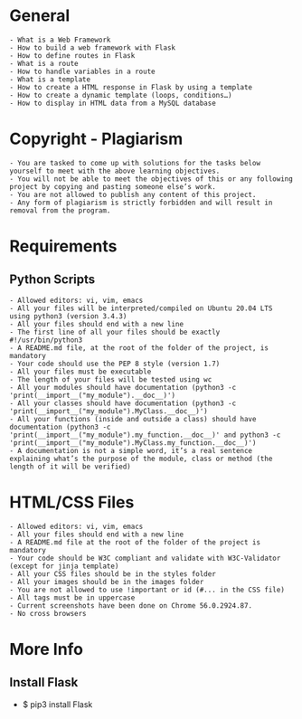 # General

    - What is a Web Framework
    - How to build a web framework with Flask
    - How to define routes in Flask
    - What is a route
    - How to handle variables in a route
    - What is a template
    - How to create a HTML response in Flask by using a template
    - How to create a dynamic template (loops, conditions…)
    - How to display in HTML data from a MySQL database

# Copyright - Plagiarism

    - You are tasked to come up with solutions for the tasks below yourself to meet with the above learning objectives.
    - You will not be able to meet the objectives of this or any following project by copying and pasting someone else’s work.
    - You are not allowed to publish any content of this project.
    - Any form of plagiarism is strictly forbidden and will result in removal from the program.

# Requirements
## Python Scripts

    - Allowed editors: vi, vim, emacs
    - All your files will be interpreted/compiled on Ubuntu 20.04 LTS using python3 (version 3.4.3)
    - All your files should end with a new line
    - The first line of all your files should be exactly #!/usr/bin/python3
    - A README.md file, at the root of the folder of the project, is mandatory
    - Your code should use the PEP 8 style (version 1.7)
    - All your files must be executable
    - The length of your files will be tested using wc
    - All your modules should have documentation (python3 -c 'print(__import__("my_module").__doc__)')
    - All your classes should have documentation (python3 -c 'print(__import__("my_module").MyClass.__doc__)')
    - All your functions (inside and outside a class) should have documentation (python3 -c 'print(__import__("my_module").my_function.__doc__)' and python3 -c 'print(__import__("my_module").MyClass.my_function.__doc__)')
    - A documentation is not a simple word, it’s a real sentence explaining what’s the purpose of the module, class or method (the length of it will be verified)

# HTML/CSS Files

    - Allowed editors: vi, vim, emacs
    - All your files should end with a new line
    - A README.md file at the root of the folder of the project is mandatory
    - Your code should be W3C compliant and validate with W3C-Validator (except for jinja template)
    - All your CSS files should be in the styles folder
    - All your images should be in the images folder
    - You are not allowed to use !important or id (#... in the CSS file)
    - All tags must be in uppercase
    - Current screenshots have been done on Chrome 56.0.2924.87.
    - No cross browsers

# More Info
## Install Flask

- $ pip3 install Flask
